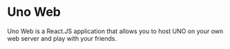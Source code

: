 # Uno Web
Uno Web is a React.JS application that allows you to host UNO on your own web server and play with your friends.
